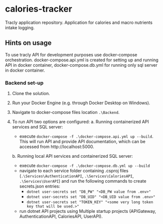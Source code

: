 # calories-tracker
Tracly application repository. Application for calories and macro nutrients intake logging.
## Hints on usage
To use tracly API for development purposes use docker-compose orchestration. docker-compose.api.yml is created for setting up and running API in docker container, docker-compose.db.yml for running only sql server in docker container.

### Backend set-up
1. Clone the solution.
2. Run your Docker Engine (e.g. through Docker Desktop on Windows).
3. Navigate to docker-compose files location `.\Backend`.
4. To run API two options are configured:
    a. Running containerized API services and SQL server:
    -  execute `docker-compose -f .\docker-compose.api.yml up --build`. This will run API and provide API documentation, which can be accessed from http://localhost:5000.

    b. Running local API services and containerized SQL server:
    - execute `docker-compose -f .\docker-compose.db.yml up --build`
    - navigate to each service folder containing .csproj files (`.\Services\AuthenticationAPI`, `.\Services\CaloriesAPI`, `.\Services\UserAPI`) and run the following commands to create secrets.json entries: 
        - `dotnet user-secrets set "DB_PW" "<DB_PW value from .env>"`
        - `dotnet user-secrets set "DB_UID" "<DB_UID value from .env>"`
        - `dotnet user-secrets set "TOKEN_KEY" "<some very long token key that will be used.>"`
    - run dotnet API projects using Multiple startup projects (APIGateway, AuthenticationAPI, CaloriesAPI, UserAPI).
